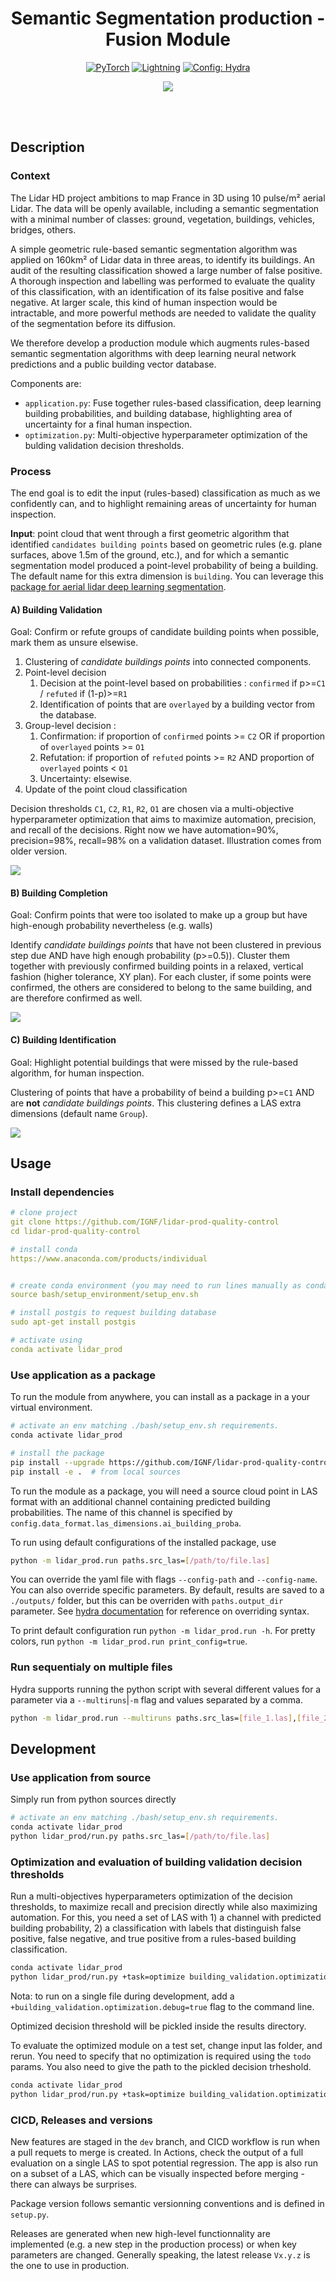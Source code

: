 <div align="center">

# Semantic Segmentation production - Fusion Module

<a href="https://pytorch.org/get-started/locally/"><img alt="PyTorch" src="https://img.shields.io/badge/PyTorch-ee4c2c?logo=pytorch&logoColor=white"></a>
<a href="https://pytorchlightning.ai/"><img alt="Lightning" src="https://img.shields.io/badge/-Lightning-792ee5?logo=pytorchlightning&logoColor=white"></a>
<a href="https://hydra.cc/"><img alt="Config: Hydra" src="https://img.shields.io/badge/Config-Hydra-89b8cd"></a>

[![](https://shields.io/badge/-Lightning--Hydra--Template-017F2F?style=flat&logo=github&labelColor=303030)](https://github.com/ashleve/lightning-hydra-template)
</div>
<br><br>

## Description
### Context
The Lidar HD project ambitions to map France in 3D using 10 pulse/m² aerial Lidar. The data will be openly available, including a semantic segmentation with a minimal number of classes: ground, vegetation, buildings, vehicles, bridges, others.

A simple geometric rule-based semantic segmentation algorithm was applied on 160km² of Lidar data in three areas, to identify its buildings. An audit of the resulting classification showed a large number of false positive. A thorough inspection and labelling was performed to evaluate the quality of this classification, with an identification of its false positive and false negative. At larger scale, this kind of human inspection would be intractable, and more powerful methods are needed to validate the quality of the segmentation before its diffusion.

We therefore develop a production module which augments rules-based semantic segmentation algorithms with deep learning neural network predictions and a public building vector database. 

Components are:

- `application.py`: Fuse together rules-based classification, deep learning building probabilities, and building database, highlighting area of uncertainty for a final human inspection.
- `optimization.py`: Multi-objective hyperparameter optimization of the bulding validation decision thresholds.

### Process

The end goal is to edit the input (rules-based) classification as much as we confidently can, and to highlight remaining areas of uncertainty for human inspection.

**Input**: point cloud that went through a first geometric algorithm that identified `candidates building points` based on geometric rules (e.g. plane surfaces, above 1.5m of the ground, etc.), and for which a semantic segmentation model produced a point-level probability of being a building. The default name for this extra dimension is `building`. You can leverage this [package for aerial lidar deep learning segmentation](https://github.com/IGNF/lidar-deep-segmentation).

#### A) Building Validation

Goal: Confirm or refute groups of candidate building points when possible, mark them as unsure elsewise.

1) Clustering of _candidate buildings points_ into connected components.
2) Point-level decision
    1) Decision at the point-level based on probabilities : `confirmed` if p>=`C1` /  `refuted` if (1-p)>=`R1`
    2) Identification of points that are `overlayed` by a building vector from the database.
3) Group-level decision :
    1) Confirmation: if proportion of `confirmed` points >= `C2` OR if proportion of `overlayed` points >= `O1`
    2) Refutation: if proportion of `refuted` points >= `R2` AND proportion of `overlayed` points < `O1`
    3) Uncertainty: elsewise.
4) Update of the point cloud classification

Decision thresholds `C1`, `C2`, `R1`, `R2`, `O1` are chosen via a multi-objective hyperparameter optimization that aims to maximize automation, precision, and recall of the decisions. Right now we have automation=90%, precision=98%, recall=98% on a validation dataset. Illustration comes from older version.

![](assets/img/LidarBati-BuildingValidationM7.1V2.0.png)

#### B) Building Completion

Goal: Confirm points that were too isolated to make up a group but have high-enough probability nevertheless (e.g. walls)

Identify  _candidate buildings points_ that have not been clustered in previous step due AND have high enough probability (p>=0.5)).
Cluster them together with previously confirmed building points in a relaxed, vertical fashion (higher tolerance, XY plan).
For each cluster, if some points were confirmed, the others are considered to belong to the same building, and are 
therefore confirmed as well.

![](assets/img/LidarBati-BuildingCompletion.png)


#### C) Building Identification

Goal: Highlight potential buildings that were missed by the rule-based algorithm, for human inspection. 

Clustering of points that have a probability of beind a building p>=`C1` AND are **not** _candidate buildings points_. This clustering defines a LAS extra dimensions (default name `Group`).

![](assets/img/LidarBati-BuildingIdentification.png)


## Usage

### Install dependencies

```yaml
# clone project
git clone https://github.com/IGNF/lidar-prod-quality-control
cd lidar-prod-quality-control

# install conda
https://www.anaconda.com/products/individual


# create conda environment (you may need to run lines manually as conda may not activate properly from bash script)
source bash/setup_environment/setup_env.sh

# install postgis to request building database
sudo apt-get install postgis

# activate using
conda activate lidar_prod
```

### Use application as a package

To run the module from anywhere, you can install as a package in a your virtual environment.

```bash
# activate an env matching ./bash/setup_env.sh requirements.
conda activate lidar_prod

# install the package
pip install --upgrade https://github.com/IGNF/lidar-prod-quality-control/tarball/main  # from github directly
pip install -e .  # from local sources
```

To run the module as a package, you will need a source cloud point in LAS format with an additional channel containing predicted building probabilities. The name of this channel is specified by `config.data_format.las_dimensions.ai_building_proba`.

To run using default configurations of the installed package, use
```bash
python -m lidar_prod.run paths.src_las=[/path/to/file.las]
```

You can override the yaml file with flags `--config-path` and `--config-name`. You can also override specific parameters. By default, results are saved to a `./outputs/` folder, but this can be overriden with `paths.output_dir` parameter. See [hydra documentation](https://hydra.cc/docs/next/tutorials/basic/your_first_app/config_file/) for reference on overriding syntax.

To print default configuration run `python -m lidar_prod.run -h`. For pretty colors, run `python -m lidar_prod.run print_config=true`.

### Run sequentialy on multiple files

Hydra supports running the python script with several different values for a parameter via a `--multiruns`|`-m` flag and values separated by a comma.

```bash
python -m lidar_prod.run --multiruns paths.src_las=[file_1.las],[file_2.las],[file_3.las]
```

## Development

### Use application from source

Simply run from python sources directly
```bash
# activate an env matching ./bash/setup_env.sh requirements.
conda activate lidar_prod
python lidar_prod/run.py paths.src_las=[/path/to/file.las]
```

### Optimization and evaluation of building validation decision thresholds

Run a multi-objectives hyperparameters optimization of the decision thresholds, to maximize recall and precision directly while also maximizing automation. For this, you need a set of LAS with 1) a channel with predicted building probability, 2) a classification with labels that distinguish false positive, false negative, and true positive from a rules-based building classification.

```bash
conda activate lidar_prod
python lidar_prod/run.py +task=optimize building_validation.optimization.todo='prepare+optimize+evaluate+update' building_validation.optimization.paths.input_las_dir=[path/to/labelled/val/dataset/] building_validation.optimization.paths.results_output_dir=[path/to/save/results] 
```
Nota: to run on a single file during development, add a `+building_validation.optimization.debug=true` flag to the command line.

Optimized decision threshold will be pickled inside the results directory.

To evaluate the optimized module on a test set, change input las folder, and rerun. You need to specify that no optimization is required using the `todo` params. You also need to give the path to the pickled decision trheshold.

```bash
conda activate lidar_prod
python lidar_prod/run.py +task=optimize building_validation.optimization.todo='prepare+evaluate+update' building_validation.optimization.paths.input_las_dir=[path/to/labelled/test/dataset/] building_validation.optimization.paths.results_output_dir=[path/to/save/results] building_validation.optimization.paths.building_validation_thresholds_pickle=[path/to/optimized_thresholds.pickle]
```

### CICD, Releases and versions

New features are staged in the `dev` branch, and CICD workflow is run when a pull requets to merge is created.
In Actions, check the output of a full evaluation on a single LAS to spot potential regression. The app is also run 
on a subset of a LAS, which can be visually inspected before merging - there can always be surprises.

Package version follows semantic versionning conventions and is defined in `setup.py`. 

Releases are generated when new high-level functionnality are implemented (e.g. a new step in the production process) or
when key parameters are changed. Generally speaking, the latest release `Vx.y.z` is the one to use in production. 